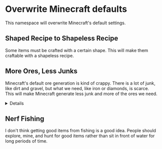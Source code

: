 # Overwrite Minecraft defaults

This namespace will overwrite Minecraft's default settings.

## Shaped Recipe to Shapeless Recipe

Some items must be crafted with a certain shape. This will make them craftable with a shapeless recipe.

## More Ores, Less Junks

Minecraft's default ore generation is kind of crappy. There is a lot of junk, like dirt and gravel, but what we need, like iron or diamonds, is scarce.  
This will make Minecraft generate less junk and more of the ores we need.

<details>
<summary>Details</summary>

### Dirt

- Size: 16 (← 33)
- Tries: 7
- Triangle Min Height: 0
- Triangle Max Height: 160

### Gravel

- Size: 25 (← 33)
- Tries: 10 (← 14)
- Triangle Min Height: -64
- Triangle Max Height: 320

### Granite

Lower

- Size: 48 (← 64)
- Tries: 2
- Triangle Min Height: 0
- Triangle Max Height: 60

Upper

- Size: 48 (← 64)
- Tries: 6
- Triangle Min Height: 64
- Triangle Max Height: 128

### Diorite

Lower

- Size: 48 (← 64)
- Tries: 2
- Triangle Min Height: 0
- Triangle Max Height: 60

Upper

- Size: 48 (← 64)
- Tries: 6
- Triangle Min Height: 64
- Triangle Max Height: 128

### Andesite

Lower

- Size: 48 (← 64)
- Tries: 2
- Triangle Min Height: 0
- Triangle Max Height: 60

Upper

- Size: 48 (← 64)
- Tries: 6
- Triangle Min Height: 64
- Triangle Max Height: 128

### Coal Ore

Lower

- Size: 17
- Tries: 20
- Triangle Min Height: 0
- Triangle Max Height: 192

Upper

- Size: 17
- Tries: 30
- Triangle Min Height: 0 (← 136)
- Triangle Max Height: 320

### Iron Ore

Small

- Size: 10 (← 4)
- Tries: 10
- Triangle Min Height: -64
- Triangle Max Height: 72

Middle

- Size: 12 (← 9)
- Tries: 12 (← 10)
- Triangle Min Height: -24
- Triangle Max Height: 56

Upper

- Size: 10 (← 9)
- Tries: 90
- Triangle Min Height: 80
- Triangle Max Height: 384

### Copper Ore

Normal (Small)

- Size: 10
- Tries: 8 (← 16)
- Triangle Min Height: -16
- Triangle Max Height: 112

Large

- Size: 20
- Tries: 8 (← 16)
- Triangle Min Height: -16
- Triangle Max Height: 112

### Gold Ore

Lower

- Size: 12 (← 9)
- Tries: 4 (← 2)
- Triangle Min Height: -64
- Triangle Max Height: 368

Normal

- Size: 12 (← 9)
- Tries: 8 (← 4)
- Triangle Min Height: -64
- Triangle Max Height: 288

### Redstone Ore

Lower

- Size: 8
- Tries: 8
- Triangle Min Height: -96
- Triangle Max Height: -32

Normal

- Size: 10 (← 8)
- Tries: 5 (← 4)
- Triangle Min Height: -64
- Triangle Max Height: 15

### Lapis Lazuli Ore

Normal

- Size: 7
- Tries: 3 (← 2)
- Triangle Min Height: -96
- Triangle Max Height: -16 (← -32)

Burried

- Size: 7
- Tries: 6 (← 4)
- Triangle Min Height: -64
- Triangle Max Height: 32

### Emerald Ore

- Size: 9 (← 3)
- Tries: 120 (← 100)
- Triangle Min Height: -64 (← -16)
- Triangle Max Height: 256 (← 480)

### Diamond Ore

Normal

- Size: 4
- Tries: 7
- Triangle Min Height: -144
- Triangle Max Height: 44 (← 16)

Burried

- Size: 9 (← 8)
- Tries: 5 (← 4)
- Triangle Min Height: -144
- Triangle Max Height: 44 (← 16)

Large

- Size: 12
- Tries: 9
- Triangle Min Height: -144
- Triangle Max Height: 44 (← 16)

</details>

## Nerf Fishing

I don't think getting good items from fishing is a good idea. People should explore, mine, and hunt for good items rather than sit in front of water for long periods of time.
